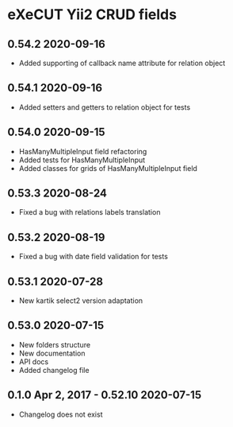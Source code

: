 eXeCUT Yii2 CRUD fields
==============================================

0.54.2 2020-09-16
---
- Added supporting of callback name attribute for relation object

0.54.1 2020-09-16
---
- Added setters and getters to relation object for tests

0.54.0 2020-09-15
---
- HasManyMultipleInput field refactoring
- Added tests for HasManyMultipleInput
- Added classes for grids of HasManyMultipleInput field

0.53.3 2020-08-24
---
- Fixed a bug with relations labels translation

0.53.2 2020-08-19
---
- Fixed a bug with date field validation for tests

0.53.1 2020-07-28
---
- New kartik select2 version adaptation

0.53.0 2020-07-15
---------------------
- New folders structure
- New documentation
- API docs
- Added changelog file

0.1.0 Apr 2, 2017 - 0.52.10 2020-07-15
----
- Changelog does not exist
